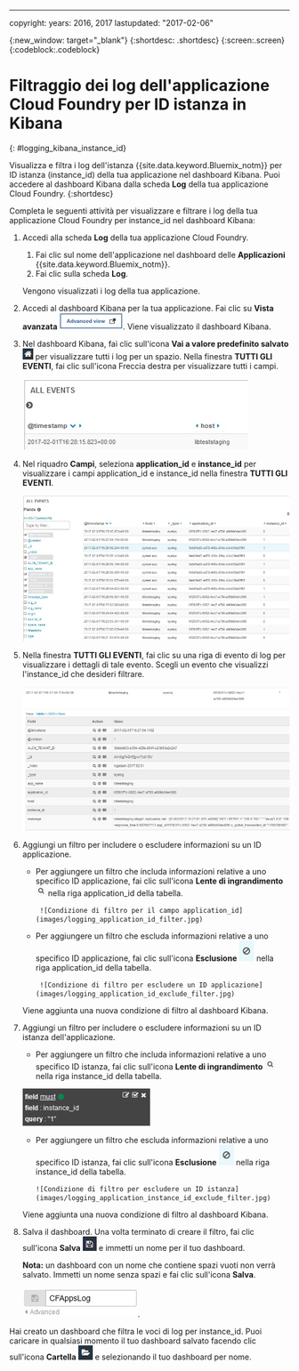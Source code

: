 ---

copyright:
  years: 2016, 2017
lastupdated: "2017-02-06"


<!-- Common attributes used in the template are defined as follows: -->
{:new_window: target="_blank"}
{:shortdesc: .shortdesc}
{:screen:.screen}
{:codeblock:.codeblock}


# Filtraggio dei log dell'applicazione Cloud Foundry per ID istanza in Kibana
<!-- for example, Uploading your data -->
{: #logging_kibana_instance_id}
<!-- Provide an appropriate ID above -->

Visualizza e filtra i log dell'istanza {{site.data.keyword.Bluemix_notm}} per ID istanza (instance_id) della tua applicazione nel dashboard Kibana. Puoi accedere al dashboard Kibana dalla scheda **Log** della tua applicazione Cloud Foundry. 
{:shortdesc}

<!-- Include a sentence to briefly introduce the steps/subtopics. Example: -->
Completa le seguenti attività per visualizzare e filtrare i log della tua applicazione Cloud Foundry per instance_id nel dashboard Kibana:

1. Accedi alla scheda **Log** della tua applicazione Cloud Foundry. 

    1. Fai clic sul nome dell'applicazione nel dashboard delle **Applicazioni** {{site.data.keyword.Bluemix_notm}}.
    2. Fai clic sulla scheda **Log**. 
    
    Vengono visualizzati i log della tua applicazione.

2. Accedi al dashboard Kibana per la tua applicazione. Fai clic su **Vista avanzata** ![link Vista avanzata](images/logging_advanced_view.jpg). Viene visualizzato il dashboard Kibana.

3. Nel dashboard Kibana, fai clic sull'icona **Vai a valore predefinito salvato**  ![icona Vai a valore predefinito salvato](images/logging_default_dash.jpg) per visualizzare tutti i log per un spazio. Nella finestra **TUTTI GLI EVENTI**, fai clic sull'icona Freccia destra per visualizzare tutti i campi. 

    ![Finestra Tutti gli eventi con l'icona Freccia destra](images/logging_all_events_no_fields.jpg)

4. Nel riquadro **Campi**, seleziona **application_id** e **instance_id** per visualizzare i campi  application_id e instance_id nella finestra **TUTTI GLI EVENTI**.

    ![Finestra Tutti gli eventi con i campi application_id e instance_id selezionati](images/logging_all_events_app_instance_select.jpg)

5. Nella finestra **TUTTI GLI EVENTI**, fai clic su una riga di evento di log per visualizzare i dettagli di tale evento. Scegli un evento che visualizzi l'instance_id che desideri filtrare.

    ![Finestra Tutti gli eventi che visualizza i dettagli di un evento di log selezionato](images/logging_selected_log_event.jpg)

6. Aggiungi un filtro per includere o escludere informazioni su un ID applicazione. 

    * Per aggiungere un filtro che includa informazioni relative a uno specifico ID applicazione, fai clic sull'icona **Lente di ingrandimento** ![icona Lente di ingrandimento](images/logging_magnifying_glass.jpg) nella riga application_id della tabella. 
    
           ![Condizione di filtro per il campo application_id](images/logging_application_id_filter.jpg)
    
    * Per aggiungere un filtro che escluda informazioni relative a uno specifico ID applicazione, fai clic sull'icona **Esclusione** ![icona Esclusione](images/logging_exclusion_icon.png) nella riga application_id della tabella. 
    
           ![Condizione di filtro per escludere un ID applicazione](images/logging_application_id_exclude_filter.jpg)
    
    Viene aggiunta una nuova condizione di filtro al dashboard Kibana.
 

7. Aggiungi un filtro per includere o escludere informazioni su un ID istanza dell'applicazione. 

    * Per aggiungere un filtro che includa informazioni relative a uno specifico ID istanza, fai clic sull'icona **Lente di ingrandimento** ![icona Lente di ingrandimento](images/logging_magnifying_glass.jpg) nella riga instance_id della tabella. 

    ![Condizione di filtro per il campo instance_id](images/logging_instance_id_filter.jpg)

     * Per aggiungere un filtro che escluda informazioni relative a uno specifico ID istanza, fai clic sull'icona **Esclusione** ![icona Esclusione](images/logging_exclusion_icon.png) nella riga instance_id della tabella. 
    
           ![Condizione di filtro per escludere un ID istanza](images/logging_application_instance_id_exclude_filter.jpg)
    
    Viene aggiunta una nuova condizione di filtro al dashboard Kibana.

9. Salva il dashboard. Una volta terminato di creare il filtro, fai clic sull'icona **Salva** ![icona Salva](images/logging_save.jpg) e immetti un nome per il tuo dashboard. 

    **Nota:** un dashboard con un nome che contiene spazi vuoti non verrà salvato. Immetti un nome senza spazi e fai clic sull'icona **Salva**.

    ![Salva nome del dashboard](images/logging_save_dashboard.jpg).

Hai creato un dashboard che filtra le voci di log per instance_id. Puoi caricare in qualsiasi momento il tuo dashboard salvato facendo clic sull'icona **Cartella** ![icona Cartella](images/logging_folder.jpg) e selezionando il tuo dashboard per nome. 
